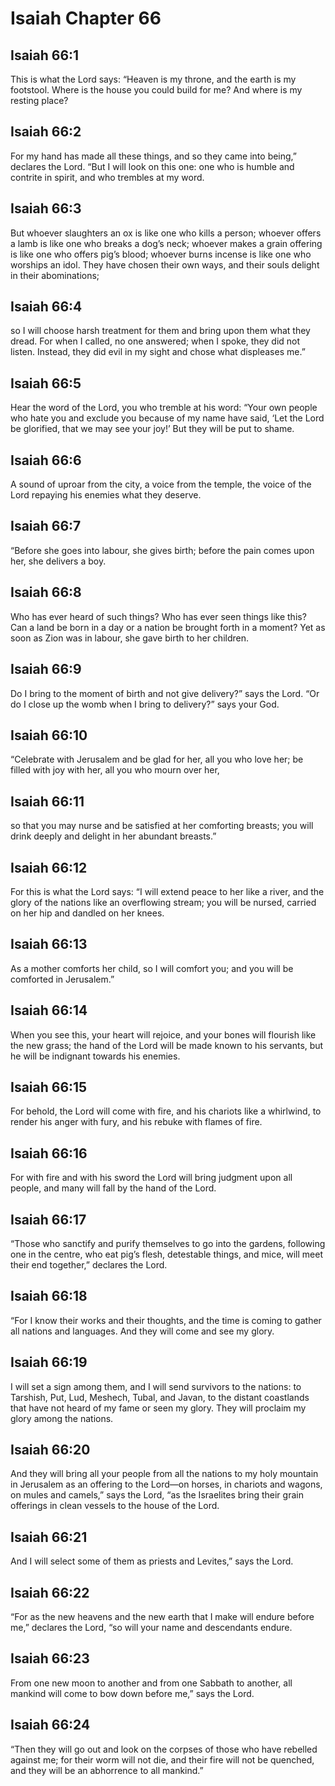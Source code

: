# Isaiah Chapter 66

## Isaiah 66:1
This is what the Lord says: “Heaven is my throne, and the earth is my footstool. Where is the house you could build for me? And where is my resting place?

## Isaiah 66:2
For my hand has made all these things, and so they came into being,” declares the Lord. “But I will look on this one: one who is humble and contrite in spirit, and who trembles at my word.

## Isaiah 66:3
But whoever slaughters an ox is like one who kills a person; whoever offers a lamb is like one who breaks a dog’s neck; whoever makes a grain offering is like one who offers pig’s blood; whoever burns incense is like one who worships an idol. They have chosen their own ways, and their souls delight in their abominations;

## Isaiah 66:4
so I will choose harsh treatment for them and bring upon them what they dread. For when I called, no one answered; when I spoke, they did not listen. Instead, they did evil in my sight and chose what displeases me.”

## Isaiah 66:5
Hear the word of the Lord, you who tremble at his word: “Your own people who hate you and exclude you because of my name have said, ‘Let the Lord be glorified, that we may see your joy!’ But they will be put to shame.

## Isaiah 66:6
A sound of uproar from the city, a voice from the temple, the voice of the Lord repaying his enemies what they deserve.

## Isaiah 66:7
“Before she goes into labour, she gives birth; before the pain comes upon her, she delivers a boy.

## Isaiah 66:8
Who has ever heard of such things? Who has ever seen things like this? Can a land be born in a day or a nation be brought forth in a moment? Yet as soon as Zion was in labour, she gave birth to her children.

## Isaiah 66:9
Do I bring to the moment of birth and not give delivery?” says the Lord. “Or do I close up the womb when I bring to delivery?” says your God.

## Isaiah 66:10
“Celebrate with Jerusalem and be glad for her, all you who love her; be filled with joy with her, all you who mourn over her,

## Isaiah 66:11
so that you may nurse and be satisfied at her comforting breasts; you will drink deeply and delight in her abundant breasts.”

## Isaiah 66:12
For this is what the Lord says: “I will extend peace to her like a river, and the glory of the nations like an overflowing stream; you will be nursed, carried on her hip and dandled on her knees.

## Isaiah 66:13
As a mother comforts her child, so I will comfort you; and you will be comforted in Jerusalem.”

## Isaiah 66:14
When you see this, your heart will rejoice, and your bones will flourish like the new grass; the hand of the Lord will be made known to his servants, but he will be indignant towards his enemies.

## Isaiah 66:15
For behold, the Lord will come with fire, and his chariots like a whirlwind, to render his anger with fury, and his rebuke with flames of fire.

## Isaiah 66:16
For with fire and with his sword the Lord will bring judgment upon all people, and many will fall by the hand of the Lord.

## Isaiah 66:17
“Those who sanctify and purify themselves to go into the gardens, following one in the centre, who eat pig’s flesh, detestable things, and mice, will meet their end together,” declares the Lord.

## Isaiah 66:18
“For I know their works and their thoughts, and the time is coming to gather all nations and languages. And they will come and see my glory.

## Isaiah 66:19
I will set a sign among them, and I will send survivors to the nations: to Tarshish, Put, Lud, Meshech, Tubal, and Javan, to the distant coastlands that have not heard of my fame or seen my glory. They will proclaim my glory among the nations.

## Isaiah 66:20
And they will bring all your people from all the nations to my holy mountain in Jerusalem as an offering to the Lord—on horses, in chariots and wagons, on mules and camels,” says the Lord, “as the Israelites bring their grain offerings in clean vessels to the house of the Lord.

## Isaiah 66:21
And I will select some of them as priests and Levites,” says the Lord.

## Isaiah 66:22
“For as the new heavens and the new earth that I make will endure before me,” declares the Lord, “so will your name and descendants endure.

## Isaiah 66:23
From one new moon to another and from one Sabbath to another, all mankind will come to bow down before me,” says the Lord.

## Isaiah 66:24
“Then they will go out and look on the corpses of those who have rebelled against me; for their worm will not die, and their fire will not be quenched, and they will be an abhorrence to all mankind.”
